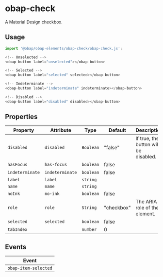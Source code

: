 # obap-check

A Material Design checkbox.

## Usage

```javascript
import '@obap/obap-elements/obap-check/obap-check.js';

<!-- Unselected -->
<obap-button label="unselected"></obap-button>

<!-- Selected -->
<obap-button label="selected" selected></obap-button>

<!-- Indeterminate -->
<obap-button label="indeterminate" indeterminate></obap-button>

<!-- Disabled -->
<obap-button label="disabled" disabled></obap-button>
```

## Properties

| Property        | Attribute       | Type      | Default    | Description                           |
|-----------------|-----------------|-----------|------------|---------------------------------------|
| `disabled`      | `disabled`      | `Boolean` | "false"    | If true, the button will be disabled. |
| `hasFocus`      | `has-focus`     | `boolean` | false      |                                       |
| `indeterminate` | `indeterminate` | `boolean` | false      |                                       |
| `label`         | `label`         | `string`  |            |                                       |
| `name`          | `name`          | `string`  |            |                                       |
| `noInk`         | `no-ink`        | `boolean` | false      |                                       |
| `role`          | `role`          | `String`  | "checkbox" | The ARIA role of the element.         |
| `selected`      | `selected`      | `boolean` | false      |                                       |
| `tabIndex`      |                 | `number`  | 0          |                                       |

## Events

| Event                       |
|-----------------------------|
| `obap-item-selected` |

